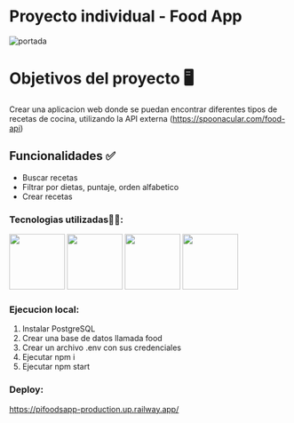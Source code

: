 # Proyecto individual - Food App

![portada](public\foodApp.png)

# Objetivos del proyecto 🖥️

Crear una aplicacion web donde se puedan encontrar diferentes tipos de recetas de cocina, utilizando la API externa (https://spoonacular.com/food-api)

## Funcionalidades  ✅

- Buscar recetas
- Filtrar por dietas, puntaje, orden alfabetico
- Crear recetas

### Tecnologias utilizadas👨‍💻:

<img src="https://i0.wp.com/theicom.org/wp-content/uploads/2016/03/js-logo.png?fit=500%2C500&ssl=1&w=640" width="100" height="100">
<img src="https://techinfini.in/wp-content/uploads/2017/09/React-Logo-1.png" width="100" height="100">
<img src="https://www.vectorlogo.zone/logos/postgresql/postgresql-ar21.png" width="100" height="100">
<img src="https://upload.wikimedia.org/wikipedia/commons/6/64/Expressjs.png" width="100" height="100">

### Ejecucion local:

1. Instalar PostgreSQL
2. Crear una base de datos llamada food
3. Crear un archivo .env con sus credenciales
4. Ejecutar npm i 
5. Ejecutar npm start

### Deploy: 

https://pifoodsapp-production.up.railway.app/
